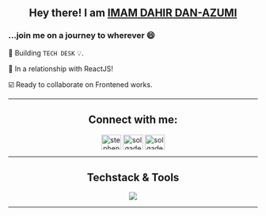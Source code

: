 
## <p align = "center"> Hey there! I am [IMAM DAHIR DAN-AZUMI](www.eimaam.dev)
<p>
  
### ...join me on a journey to wherever 😄 

🔭 Building `TECH DESK` 💡. 

💬 In a relationship with ReactJS! 

☑️ Ready to collaborate on Frontened works.

<hr>

<div align="center">
<h2>Connect with me:</h2>
<p align="center">
<a href="https://twitter.com/eimaam_d" target="blank"><img align="center" src="https://raw.githubusercontent.com/rahuldkjain/github-profile-readme-generator/master/src/images/icons/Social/twitter.svg" alt="stephen_olgade" height="30" width="40" /></a>
<a href="https://linkedin.com/in/eimaam" target="blank"><img align="center" src="https://raw.githubusercontent.com/rahuldkjain/github-profile-readme-generator/master/src/images/icons/Social/linked-in-alt.svg" alt="solgade" height="30" width="40" /></a>
<a href="https://fb.com/eimaam.d" target="blank"><img align="center" src="https://raw.githubusercontent.com/rahuldkjain/github-profile-readme-generator/master/src/images/icons/Social/facebook.svg" alt="solgade" height="30" width="40" /></a>
</p>
</div>

<hr>

<div align="center">
    <h2>Techstack & Tools</h2>
    <img src="https://skillicons.dev/icons?i=js,react,html,css,ts,firebase,tailwind,nextjs,scss,redux,git,bootstrap">
</div>

<hr>

